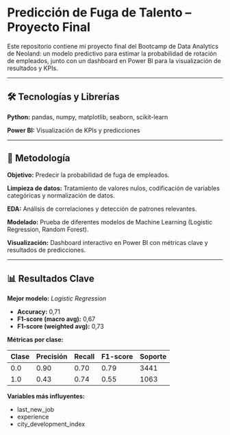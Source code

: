 # Predicción de Fuga de Talento – Proyecto Final

Este repositorio contiene mi proyecto final del Bootcamp de Data Analytics de Neoland: un modelo predictivo para estimar la probabilidad de rotación de empleados, junto con un dashboard en Power BI para la visualización de resultados y KPIs.

---

## 🛠 Tecnologías y Librerías

**Python:** pandas, numpy, matplotlib, seaborn, scikit-learn

**Power BI:** Visualización de KPIs y predicciones

---

## 📌 Metodología

**Objetivo:** Predecir la probabilidad de fuga de empleados.

**Limpieza de datos:** Tratamiento de valores nulos, codificación de variables categóricas y normalización de datos.

**EDA:** Análisis de correlaciones y detección de patrones relevantes.

**Modelado:** Prueba de diferentes modelos de Machine Learning (Logistic Regression, Random Forest).

**Visualización:** Dashboard interactivo en Power BI con métricas clave y resultados de predicciones.

---

## 📊 Resultados Clave

**Mejor modelo:** *Logistic Regression*
- **Accuracy:** 0,71
- **F1-score (macro avg):** 0,67
- **F1-score (weighted avg):** 0,73

**Métricas por clase:**

| Clase | Precisión | Recall | F1-score | Soporte |
|-------|-----------|--------|----------|---------|
| 0.0   | 0.90      | 0.70   | 0.79     | 3441    |
| 1.0   | 0.43      | 0.74   | 0.55     | 1063    |

**Variables más influyentes:**
- last_new_job
- experience
- city_development_index
